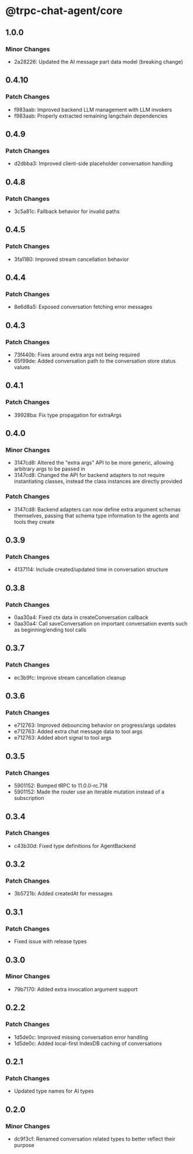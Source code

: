 # @trpc-chat-agent/core

## 1.0.0

### Minor Changes

- 2a28226: Updated the AI message part data model (breaking change)

## 0.4.10

### Patch Changes

- f983aab: Improved backend LLM management with LLM invokers
- f983aab: Properly extracted remaining langchain dependencies

## 0.4.9

### Patch Changes

- d2dbba3: Improved client-side placeholder conversation handling

## 0.4.8

### Patch Changes

- 3c5a81c: Fallback behavior for invalid paths

## 0.4.5

### Patch Changes

- 3fa1180: Improved stream cancellation behavior

## 0.4.4

### Patch Changes

- 8e6d8a5: Exposed conversation fetching error messages

## 0.4.3

### Patch Changes

- 73f440b: Fixes around extra args not being required
- 65f99de: Added conversation path to the conversation store status values

## 0.4.1

### Patch Changes

- 39928ba: Fix type propagation for extraArgs

## 0.4.0

### Minor Changes

- 3147cd8: Altered the "extra args" API to be more generic, allowing arbitrary args to be passed in
- 3147cd8: Changed the API for backend adapters to not require instantiating classes, instead the class instances are directly provided

### Patch Changes

- 3147cd8: Backend adapters can now define extra argument schemas themselves, passing that schema type information to the agents and tools they create

## 0.3.9

### Patch Changes

- 4137114: Include created/updated time in conversation structure

## 0.3.8

### Patch Changes

- 0aa30a4: Fixed ctx data in createConversation callback
- 0aa30a4: Call saveConversation on important conversation events such as beginning/ending tool calls

## 0.3.7

### Patch Changes

- ec3b9fc: Improve stream cancellation cleanup

## 0.3.6

### Patch Changes

- e712763: Improved debouncing behavior on progress/args updates
- e712763: Added extra chat message data to tool args
- e712763: Added abort signal to tool args

## 0.3.5

### Patch Changes

- 5901152: Bumped tRPC to 11.0.0-rc.718
- 5901152: Made the router use an iterable mutation instead of a subscription

## 0.3.4

### Patch Changes

- c43b30d: Fixed type definitions for AgentBackend

## 0.3.2

### Patch Changes

- 3b5721b: Added createdAt for messages

## 0.3.1

### Patch Changes

- Fixed issue with release types

## 0.3.0

### Minor Changes

- 79b7170: Added extra invocation argument support

## 0.2.2

### Patch Changes

- 1d5de0c: Improved missing conversation error handling
- 1d5de0c: Added local-first IndexDB caching of conversations

## 0.2.1

### Patch Changes

- Updated type names for AI types

## 0.2.0

### Minor Changes

- dc9f3cf: Renamed conversation related types to better reflect their purpose
